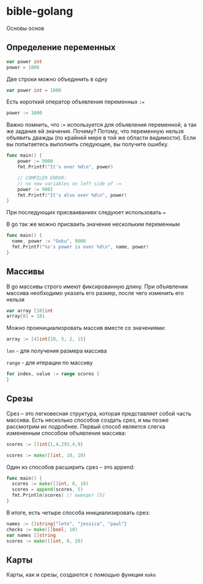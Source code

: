 # bible-golang
Основы основ

## Определение переменных

```go
var power int
power = 1000
```

Две строки можно объединить в одну

```go
var power int = 1000
```

Есть короткий оператор объявления переменных `:=`

```go
power := 1000
```

Важно помнить, что := используется для объявления переменной, а так же задания ей значения. Почему? Потому, что переменную нельзя объявить дважды (по крайней мере в той же области видимости). Если вы попытаетесь выполнить следующее, вы получите ошибку.

```go
func main() {
    power := 9000
    fmt.Printf("It's over %d\n", power)

    // COMPILER ERROR:
    // no new variables on left side of :=
    power := 9001
    fmt.Printf("It's also over %d\n", power)
}
```

При последующих присваиваниях следуюет использовать `=`

В go так же можно присваить значение нескольким переменным

```go
func main() {
  name, power := "Goku", 9000
  fmt.Printf("%s's power is over %d\n", name, power)
}
```

## Массивы

В go массивы строго имеют фиксированную длину. При объявлении массива необходимо указать его размер, после чего изменить его нельзя

```go
var array [10]int
array[0] = 181
```

Можно проинициализровать массив вместе со значениями:

```go
array := [4]int{10, 5, 2, 15}
```

`len` - для получения размера массива

`range` - для итерации по массиву
```go
for index, value := range scores {
}
```

## Срезы

Срез – это легковесная структура, которая представляет собой часть массива. Есть несколько способов создать срез, и мы позже рассмотрим их подробнее. Первый способ является слегка измененным способом объявления массива:

```go
scores := []int{1,4,293,4,9}
```

```go
scores := make([]int, 10, 10)
```

Один из способов расширить срез – это append:

```go
func main() {
  scores := make([]int, 0, 10)
  scores = append(scores, 5)
  fmt.Println(scores) // выведет [5]
}
```

В итоге, есть четыре способа инициализировать срез:

```go
names := []string{"leto", "jessica", "paul"}
checks := make([]bool, 10)
var names []string
scores := make([]int, 0, 20)
```

## Карты

Карты, как и срезы, создаются с помощью функции `make`